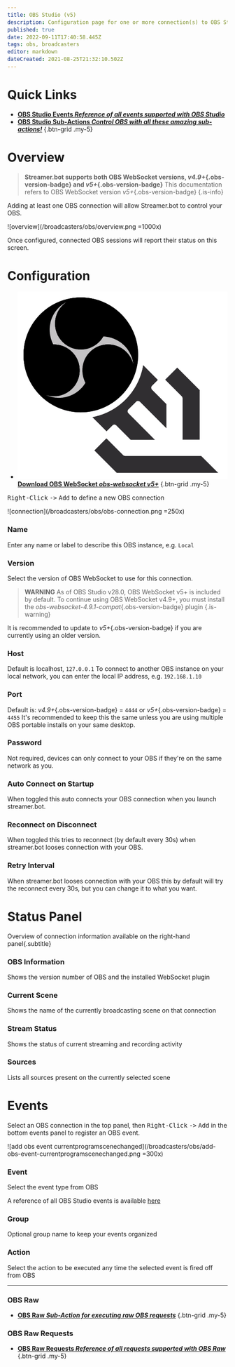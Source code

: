 ```yaml
---
title: OBS Studio (v5)
description: Configuration page for one or more connection(s) to OBS Studio instance(s)
published: true
date: 2022-09-11T17:40:58.445Z
tags: obs, broadcasters
editor: markdown
dateCreated: 2021-08-25T21:32:10.502Z
---
```


# Quick Links

- [<i class="mdi mdi-creation text--obs"></i>**OBS Studio Events *Reference of all events supported with OBS Studio***](/en/Broadcasters/OBS/Events)
- [<i class="mdi mdi-lightning-bolt-outline text--obs"></i>**OBS Studio Sub-Actions *Control OBS with all these amazing sub-actions!***](/en/Sub-Actions/OBS)
{.btn-grid .my-5}

# Overview
> **Streamer.bot supports both OBS WebSocket versions, *v4.9+*{.obs-version-badge} and *v5+*{.obs-version-badge}**
This documentation refers to OBS WebSocket version *v5+*{.obs-version-badge}
{.is-info}

Adding at least one OBS connection will allow Streamer.bot to control your OBS.

![overview](/broadcasters/obs/overview.png =1000x)

Once configured, connected OBS sessions will report their status on this screen.

# Configuration
- [<img src="/logos/obs-websocket.png"/>**Download OBS WebSocket *<i class="mdi mdi-github"></i> obs-websocket v5+***](https://github.com/obsproject/obs-websocket/releases/latest)
{.btn-grid .my-5}

<kbd>Right-Click</kbd> <kbd>-></kbd> <kbd>Add</kbd> to define a new OBS connection

![connection](/broadcasters/obs/obs-connection.png =250x)

### Name
Enter any name or label to describe this OBS instance, e.g. `Local`

### Version
Select the version of OBS WebSocket to use for this connection.

> **WARNING**
> As of OBS Studio v28.0, OBS WebSocket v5+ is included by default. 
> To continue using OBS WebSocket v4.9+, you must install the *obs-websocket-4.9.1-compat*{.obs-version-badge} plugin
{.is-warning}

It is recommended to update to *v5+*{.obs-version-badge} if you are currently using an older version.

### Host
Default is localhost, `127.0.0.1`
To connect to another OBS instance on your local network, you can enter the local IP address, e.g. `192.168.1.10`

### Port
Default is: *v4.9+*{.obs-version-badge} = `4444` or *v5+*{.obs-version-badge} = `4455`
It's recommended to keep this the same unless you are using multiple OBS portable installs on your same desktop.

### Password
Not required, devices can only connect to your OBS if they're on the same network as you.

### Auto Connect on Startup
When toggled this auto connects your OBS connection when you launch streamer.bot.

### Reconnect on Disconnect
When toggled this tries to reconnect (by default every 30s) when streamer.bot looses connection with your OBS.

### Retry Interval
When streamer.bot looses connection with your OBS this by default will try the reconnect every 30s, but you can change it to what you want.

# Status Panel
Overview of connection information available on the right-hand panel{.subtitle}

### OBS Information
Shows the version number of OBS and the installed WebSocket plugin

### Current Scene
Shows the name of the currently broadcasting scene on that connection

### Stream Status
Shows the status of current streaming and recording activity

### Sources
Lists all sources present on the currently selected scene

# Events

Select an OBS connection in the top panel, then <kbd>Right-Click</kbd> <kbd>-></kbd> <kbd>Add</kbd> in the bottom events panel to register an OBS event.

![add obs event currentprogramscenechanged](/broadcasters/obs/add-obs-event-currentprogramscenechanged.png =300x)

### Event
Select the event type from OBS

A reference of all OBS Studio events is available [here](/en/Broadcasters/OBS/Events)

### Group
Optional group name to keep your events organized

### Action
Select the action to be executed any time the selected event is fired off from OBS

***

### OBS Raw
- [<i class="mdi mdi-code-json text--obs"></i>**OBS Raw *Sub-Action for executing raw OBS requests***](/en/Sub-Actions/OBS/Raw)
{.btn-grid .my-5}

### OBS Raw Requests
- [<i class="mdi mdi-frequently-asked-questions
 text--obs"></i>**OBS Raw Requests *Reference of all requests supported with OBS Raw***](/en/Broadcasters/OBS/Requests)
{.btn-grid .my-5}